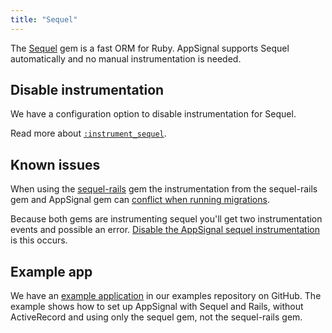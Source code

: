 ```yaml
---
title: "Sequel"
---
```


The [Sequel][sequel] gem is a fast ORM for Ruby. AppSignal supports Sequel
automatically and no manual instrumentation is needed.

## Disable instrumentation

We have a configuration option to disable instrumentation for Sequel.

Read more about [`:instrument_sequel`][instrument-sequel].

## Known issues

When using the [sequel-rails](sequel-rails) gem the instrumentation from the
sequel-rails gem and AppSignal gem can [conflict when running
migrations][instrumentation-issue].

Because both gems are instrumenting sequel you'll get two instrumentation
events and possible an error. [Disable the AppSignal sequel
instrumentation](#disable-instrumentation) is this occurs.

## Example app

We have an [example application][example-app] in our examples repository on
GitHub. The example shows how to set up AppSignal with Sequel and Rails,
without ActiveRecord and using only the sequel gem, not the sequel-rails gem.

[sequel]: http://sequel.jeremyevans.net/
[sequel-rails]: https://github.com/TalentBox/sequel-rails
[instrument-sequel]: /ruby/configuration/options.html#code-appsignal_instrument_sequel-code-code-instrument_sequel-code
[instrumentation-issue]: https://github.com/appsignal/appsignal-ruby/issues/91
[example-app]: https://github.com/appsignal/appsignal-examples/tree/rails-5+sequel
